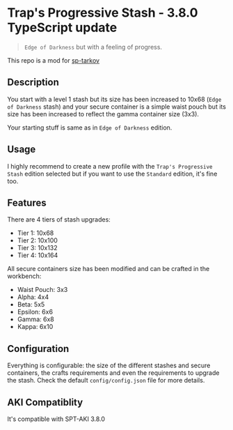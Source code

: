 # Trap's Progressive Stash - 3.8.0 TypeScript update

> `Edge of Darkness` but with a feeling of progress.

This repo is a mod for [sp-tarkov](https://sp-tarkov.com/)

## Description
You start with a level 1 stash but its size has been increased to 10x68 (`Edge of Darkness` stash) and your secure container is a simple waist pouch but its size has been increased to reflect the gamma container size (3x3).

Your starting stuff is same as in `Edge of Darkness` edition.

## Usage
I highly recommend to create a new profile with the `Trap's Progressive Stash` edition selected but if you want to use the `Standard` edition, it's fine too.

## Features

There are 4 tiers of stash upgrades: 
- Tier 1: 10x68
- Tier 2: 10x100
- Tier 3: 10x132
- Tier 4: 10x164

All secure containers size has been modified and can be crafted in the workbench:
- Waist Pouch: 3x3
- Alpha: 4x4
- Beta: 5x5
- Epsilon: 6x6
- Gamma: 6x8
- Kappa: 6x10

## Configuration
Everything is configurable: the size of the different stashes and secure containers, the crafts requirements and even the requirements to upgrade the stash. Check the default `config/config.json` file for more details.


## AKI Compatiblity
It's compatible with SPT-AKI 3.8.0
